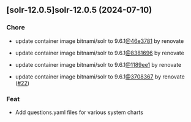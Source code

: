 

## [solr-12.0.5]solr-12.0.5 (2024-07-10)

### Chore



- update container image bitnami/solr to 9.6.1[@46e3781](https://github.com/46e3781) by renovate

- update container image bitnami/solr to 9.6.1[@8381696](https://github.com/8381696) by renovate

- update container image bitnami/solr to 9.6.1[@1189ee1](https://github.com/1189ee1) by renovate

- update container image bitnami/solr to 9.6.1[@3708367](https://github.com/3708367) by renovate ([#22](https://github.com/truecharts/charts/issues/22))

### Feat



- Add questions.yaml files for various system charts